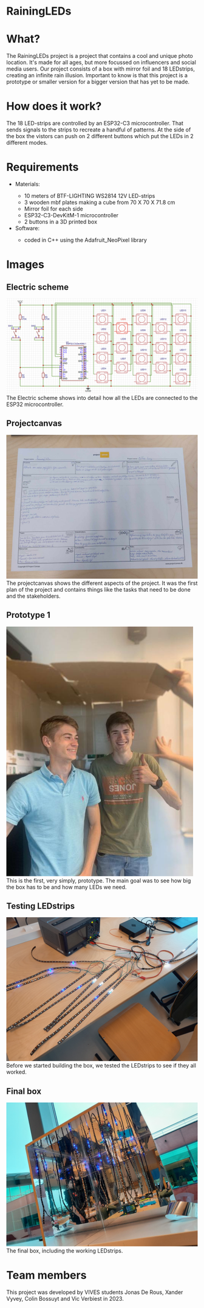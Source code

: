 # RainingLEDs
<h1 id="What">What?</h1>
<p>The RainingLEDs project is a project that contains a cool and unique photo location. It's made for all ages, but more focussed on influencers and social media users. Our project consists of a box with mirror foil and 18 LEDstrips, creating an infinite rain illusion. Important to know is that this project is a prototype or smaller version for a bigger version that has yet to be made.
</p>
<h1 id="how">How does it work?</h1>
<p>The 18 LED-strips are controlled by an ESP32-C3 microcontroller. That sends signals to the strips to recreate a handful of patterns. At the side of the box the vistors can push on 2 different buttons which put the LEDs in 2 different modes.</p>
<h1 id="require">Requirements</h1>
<ul>
    <li>Materials:</li>
    <ul>
        <li>10 meters of BTF-LIGHTING WS2814 12V LED-strips</li>
        <li>3 wooden mbf plates making a cube from 70 X 70 X 71.8 cm</li>
        <li>Mirror foil for each side</li>
        <li>ESP32-C3-DevKitM-1 microcontroller</li>
        <li>2 buttons in a 3D printed box</li>
    </ul>
    <li>Software:</li>
    <ul>
    <li>coded in C++ using the Adafruit_NeoPixel library</li>
    </ul>
</ul>
<h1 id="image">Images</h1>
<h2>Electric scheme</h2>  
<img src="src/elektrisch_schema.PNG" alt="elektrisch schema">
<figcaption>The Electric scheme shows into detail how all the LEDs are connected to the ESP32 microcontroller.</figcaption>
<h2>Projectcanvas</h2>
<img src="src/schema.jpg" alt="Projectcanvas" style="transform: rotate(deg);" />
<figcaption>The projectcanvas shows the different aspects of the project. It was the first plan of the project and contains things like the tasks that need to be done and the stakeholders.</figcaption>
<h2>Prototype 1</h2>
<img src="src/Prototype.jpg" alt="Prototype 1"/>
<figcaption>This is the first, very simply, prototype. The main goal was to see how big the box has to be and how many LEDs we need.</figcaption>
<h2>Testing LEDstrips</h2>
<img src="src/ledTests.jpg" alt="LED tests"/>
<figcaption>Before we started building the box, we tested the LEDstrips to see if they all worked.</figcaption>
<h2>Final box</h2>
<img src="src/box.jpg" alt="Box"/>
<figcaption>The final box, including the working LEDstrips.</figcaption>
<h1 id="members">Team members</h1>
<p>This project was developed by VIVES students Jonas De Rous, Xander Vyvey, Colin Bossuyt and Vic Verbiest in 2023.</p>
